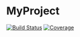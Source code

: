 # MyProject

[![Build Status](https://github.com/ledvihpc/MyProject.jl/actions/workflows/CI.yml/badge.svg?branch=main)](https://github.com/ledvihpc/MyProject.jl/actions/workflows/CI.yml?query=branch%3Amain)
[![Coverage](https://codecov.io/gh/ledvihpc/MyProject.jl/branch/main/graph/badge.svg)](https://codecov.io/gh/ledvihpc/MyProject.jl)
